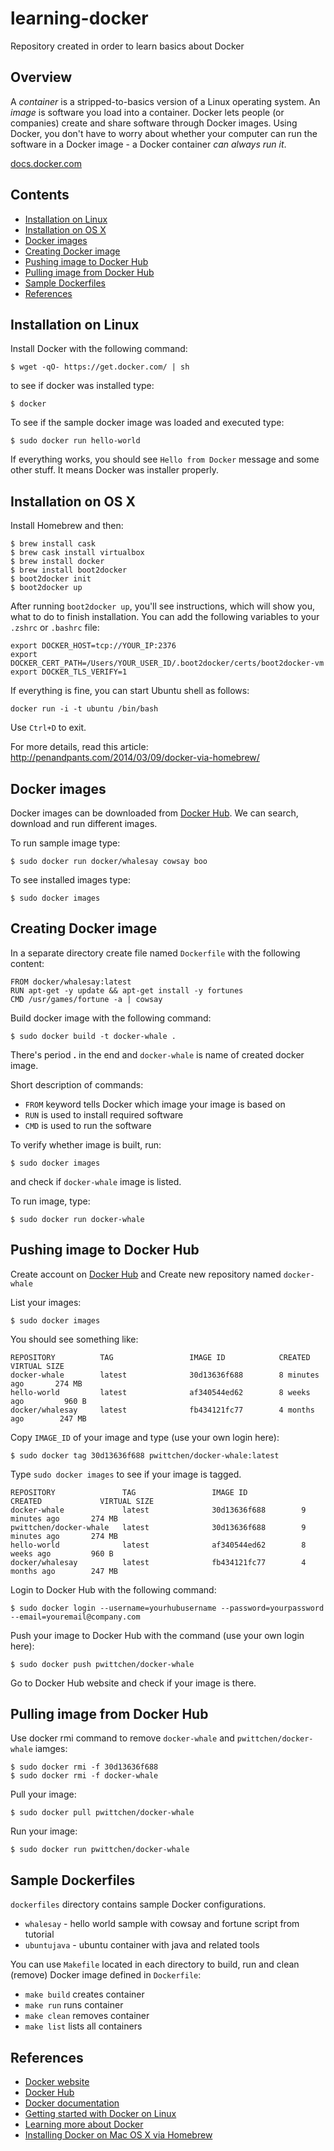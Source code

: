 learning-docker
===============
Repository created in order to learn basics about Docker

Overview
--------

A *container* is a stripped-to-basics version of a Linux operating system. An *image* is software you load into a container. Docker lets people (or companies) create and share software through Docker images. Using Docker, you don't have to worry about whether your computer can run the software in a Docker image - a Docker container *can always run it*.

[docs.docker.com](http://docs.docker.com)

Contents
--------
- [Installation on Linux](#installation-on-linux)
- [Installation on OS X](#installation-on-os-x)
- [Docker images](#docker-images)
- [Creating Docker image](#creating-docker-image)
- [Pushing image to Docker Hub](#pushing-image-to-docker-hub)
- [Pulling image from Docker Hub](#pulling-image-from-docker-hub)
- [Sample Dockerfiles](#sample-dockerfiles)
- [References](#references)

Installation on Linux
---------------------

Install Docker with the following command:

```
$ wget -qO- https://get.docker.com/ | sh
```

to see if docker was installed type:

```
$ docker
```

To see if the sample docker image was loaded and executed type:

```
$ sudo docker run hello-world
```

If everything works, you should see `Hello from Docker` message and some other stuff. It means Docker was installer properly.

Installation on OS X
--------------------

Install Homebrew and then:

```
$ brew install cask
$ brew cask install virtualbox
$ brew install docker
$ brew install boot2docker
$ boot2docker init
$ boot2docker up
```

After running `boot2docker up`, you'll see instructions, which will show you, what to do to finish installation.
You can add the following variables to your `.zshrc` or `.bashrc` file:

```
export DOCKER_HOST=tcp://YOUR_IP:2376
export DOCKER_CERT_PATH=/Users/YOUR_USER_ID/.boot2docker/certs/boot2docker-vm
export DOCKER_TLS_VERIFY=1
```

If everything is fine, you can start Ubuntu shell as follows:

```
docker run -i -t ubuntu /bin/bash
```

Use `Ctrl+D` to exit.

For more details, read this article: http://penandpants.com/2014/03/09/docker-via-homebrew/

Docker images
-------------

Docker images can be downloaded from [Docker Hub](https://hub.docker.com). We can search, download and run different images.

To run sample image type:

```
$ sudo docker run docker/whalesay cowsay boo
```

To see installed images type:

```
$ sudo docker images
```

Creating Docker image
---------------------

In a separate directory create file named `Dockerfile` with the following content:

```
FROM docker/whalesay:latest
RUN apt-get -y update && apt-get install -y fortunes
CMD /usr/games/fortune -a | cowsay
```

Build docker image with the following command:

```
$ sudo docker build -t docker-whale .
```

There's period **.** in the end and `docker-whale` is name of created docker image.

Short description of commands:
- `FROM` keyword tells Docker which image your image is based on
- `RUN` is used to install required software
- `CMD` is used to run the software

To verify whether image is built, run:

```
$ sudo docker images
```

and check if `docker-whale` image is listed.

To run image, type:

```
$ sudo docker run docker-whale
```

Pushing image to Docker Hub
----------------------------

Create account on [Docker Hub](https://hub.docker.com) and Create new repository named `docker-whale`

List your images:

```
$ sudo docker images
```

You should see something like:

```
REPOSITORY          TAG                 IMAGE ID            CREATED             VIRTUAL SIZE
docker-whale        latest              30d13636f688        8 minutes ago       274 MB
hello-world         latest              af340544ed62        8 weeks ago         960 B
docker/whalesay     latest              fb434121fc77        4 months ago        247 MB
```

Copy `IMAGE_ID` of your image and type (use your own login here):

```
$ sudo docker tag 30d13636f688 pwittchen/docker-whale:latest
```

Type `sudo docker images` to see if your image is tagged.

```
REPOSITORY               TAG                 IMAGE ID            CREATED             VIRTUAL SIZE
docker-whale             latest              30d13636f688        9 minutes ago       274 MB
pwittchen/docker-whale   latest              30d13636f688        9 minutes ago       274 MB
hello-world              latest              af340544ed62        8 weeks ago         960 B
docker/whalesay          latest              fb434121fc77        4 months ago        247 MB
```

Login to Docker Hub with the following command:

```
$ sudo docker login --username=yourhubusername --password=yourpassword --email=youremail@company.com
```

Push your image to Docker Hub with the command (use your own login here):

```
$ sudo docker push pwittchen/docker-whale
```

Go to Docker Hub website and check if your image is there.

Pulling image from Docker Hub
------------------------------

Use docker rmi command to remove `docker-whale` and `pwittchen/docker-whale` iamges:

```
$ sudo docker rmi -f 30d13636f688
$ sudo docker rmi -f docker-whale
```

Pull your image:

```
$ sudo docker pull pwittchen/docker-whale
```

Run your image:

```
$ sudo docker run pwittchen/docker-whale
```

Sample Dockerfiles
------------------

`dockerfiles` directory contains sample Docker configurations.
- `whalesay` - hello world sample with cowsay and fortune script from tutorial
- `ubuntujava` - ubuntu container with java and related tools

You can use `Makefile` located in each directory to build, run and clean (remove) Docker image defined in `Dockerfile`:
- `make build` creates container
- `make run` runs container
- `make clean` removes container
- `make list` lists all containers

References
----------
- [Docker website](https://www.docker.com/)
- [Docker Hub](https://hub.docker.com/)
- [Docker documentation](https://docs.docker.com/)
- [Getting started with Docker on Linux](http://docs.docker.com/linux/started/)
- [Learning more about Docker](http://docs.docker.com/linux/last_page/)
- [Installing Docker on Mac OS X via Homebrew](http://penandpants.com/2014/03/09/docker-via-homebrew/)
